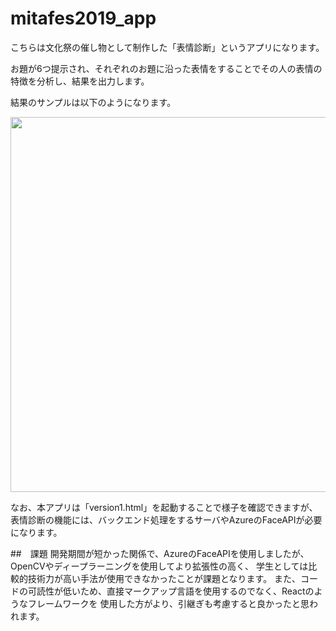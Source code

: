 # mitafes2019_app

こちらは文化祭の催し物として制作した「表情診断」というアプリになります。

お題が6つ提示され、それぞれのお題に沿った表情をすることでその人の表情の特徴を分析し、結果を出力します。

結果のサンプルは以下のようになります。

<img src="https://github.com/24daryo/mitafes2019_app/image/init.png" width="600">

なお、本アプリは「version1.html」を起動することで様子を確認できますが、
表情診断の機能には、バックエンド処理をするサーバやAzureのFaceAPIが必要になります。


##　課題
開発期間が短かった関係で、AzureのFaceAPIを使用しましたが、OpenCVやディープラーニングを使用してより拡張性の高く、
学生としては比較的技術力が高い手法が使用できなかったことが課題となります。
また、コードの可読性が低いため、直接マークアップ言語を使用するのでなく、Reactのようなフレームワークを
使用した方がより、引継ぎも考慮すると良かったと思われます。
